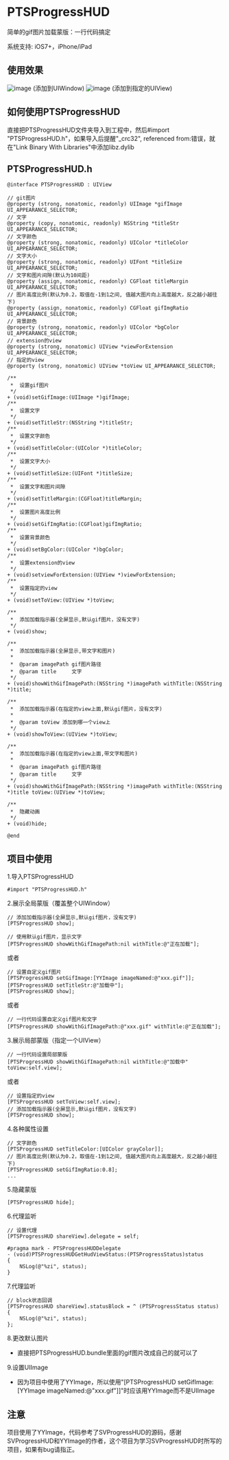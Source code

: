 # PTSProgressHUD

简单的gif图片加载蒙版：一行代码搞定

系统支持: iOS7+，iPhone/iPad

##  <a id="使用效果">使用效果</head>
![image](https://github.com/vjieshao/PTSProgressHUD/blob/master/fullScreen.gif ) (添加到UIWindow) ![image](https://github.com/vjieshao/PTSProgressHUD/blob/master/partScreen.gif ) (添加到指定的UIView)

##  <a id="如何使用PTSProgressHUD">如何使用PTSProgressHUD</head>
直接把PTSProgressHUD文件夹导入到工程中，然后#import "PTSProgressHUD.h"，如果导入后提醒"_crc32", referenced from:错误，就在"Link Binary With Libraries"中添加libz.dylib

##  <a id="PTSProgressHUD.h">PTSProgressHUD.h</head>
```objc
@interface PTSProgressHUD : UIView

// git图片
@property (strong, nonatomic, readonly) UIImage *gifImage UI_APPEARANCE_SELECTOR;
// 文字
@property (copy, nonatomic, readonly) NSString *titleStr UI_APPEARANCE_SELECTOR;
// 文字颜色
@property (strong, nonatomic, readonly) UIColor *titleColor UI_APPEARANCE_SELECTOR;
// 文字大小
@property (strong, nonatomic, readonly) UIFont *titleSize UI_APPEARANCE_SELECTOR;
// 文字和图片间隙(默认为10间距)
@property (assign, nonatomic, readonly) CGFloat titleMargin UI_APPEARANCE_SELECTOR;
// 图片高度比例(默认为0.2，取值在-1到1之间, 值越大图片向上高度越大，反之越小越往下)
@property (assign, nonatomic, readonly) CGFloat gifImgRatio UI_APPEARANCE_SELECTOR;
// 背景颜色
@property (strong, nonatomic, readonly) UIColor *bgColor UI_APPEARANCE_SELECTOR;
// extension的view
@property (strong, nonatomic) UIView *viewForExtension UI_APPEARANCE_SELECTOR;
// 指定的view
@property (strong, nonatomic) UIView *toView UI_APPEARANCE_SELECTOR;

/**
 *  设置gif图片
 */
+ (void)setGifImage:(UIImage *)gifImage;
/**
 *  设置文字
 */
+ (void)setTitleStr:(NSString *)titleStr;
/**
 *  设置文字颜色
 */
+ (void)setTitleColor:(UIColor *)titleColor;
/**
 *  设置文字大小
 */
+ (void)setTitleSize:(UIFont *)titleSize;
/**
 *  设置文字和图片间隙
 */
+ (void)setTitleMargin:(CGFloat)titleMargin;
/**
 *  设置图片高度比例
 */
+ (void)setGifImgRatio:(CGFloat)gifImgRatio;
/**
 *  设置背景颜色
 */
+ (void)setBgColor:(UIColor *)bgColor;
/**
 *  设置extension的view
 */
+ (void)setviewForExtension:(UIView *)viewForExtension;
/**
 *  设置指定的view
 */
+ (void)setToView:(UIView *)toView;

/**
 *  添加加载指示器(全屏显示,默认gif图片，没有文字)
 */
+ (void)show;

/**
 *  添加加载指示器(全屏显示,带文字和图片)
 *
 *  @param imagePath gif图片路径
 *  @param title     文字
 */
+ (void)showWithGifImagePath:(NSString *)imagePath withTitle:(NSString *)title;

/**
 *  添加加载指示器(在指定的view上面,默认gif图片，没有文字)
 *
 *  @param toView 添加到哪一个view上
 */
+ (void)showToView:(UIView *)toView;

/**
 *  添加加载指示器(在指定的view上面,带文字和图片)
 *
 *  @param imagePath gif图片路径
 *  @param title     文字
 */
+ (void)showWithGifImagePath:(NSString *)imagePath withTitle:(NSString *)title toView:(UIView *)toView;

/**
 *  隐藏动画
 */
+ (void)hide;

@end
```
##  <a id="项目中使用">项目中使用</head>
1.导入PTSProgressHUD
```objc
#import "PTSProgressHUD.h"
```

2.展示全局蒙版（覆盖整个UIWindow）
```objc
// 添加加载指示器(全屏显示,默认gif图片，没有文字)
[PTSProgressHUD show];
```

```objc
// 使用默认gif图片，显示文字
[PTSProgressHUD showWithGifImagePath:nil withTitle:@"正在加载"]; 
```
或者
```objc
// 设置自定义gif图片
[PTSProgressHUD setGifImage:[YYImage imageNamed:@"xxx.gif"]];
[PTSProgressHUD setTitleStr:@"加载中"];
[PTSProgressHUD show];
```
或者
```objc
// 一行代码设置自定义gif图片和文字
[PTSProgressHUD showWithGifImagePath:@"xxx.gif" withTitle:@"正在加载"];
```

3.展示局部蒙版（指定一个UIView）
```objc
// 一行代码设置局部蒙版
[PTSProgressHUD showWithGifImagePath:nil withTitle:@"加载中" toView:self.view];
```
或者
```objc
// 设置指定的view
[PTSProgressHUD setToView:self.view];
// 添加加载指示器(全屏显示,默认gif图片，没有文字)
[PTSProgressHUD show];
```

4.各种属性设置
```objc
// 文字颜色
[PTSProgressHUD setTitleColor:[UIColor grayColor]];
// 图片高度比例(默认为0.2，取值在-1到1之间, 值越大图片向上高度越大，反之越小越往下)
[PTSProgressHUD setGifImgRatio:0.8];
...
```

5.隐藏蒙版
```objc
[PTSProgressHUD hide];
```

6.代理监听
```objc
// 设置代理
[PTSProgressHUD shareView].delegate = self;
```
```objc
#pragma mark - PTSProgressHUDDelegate
- (void)PTSProgressHUDGetHudViewStatus:(PTSProgressStatus)status
{
    NSLog(@"%zi", status);
}
```

7.代理监听
```objc
// block状态回调
[PTSProgressHUD shareView].statusBlock = ^ (PTSProgressStatus status) {
    NSLog(@"%zi", status);
};
```

8.更改默认图片
* 直接把PTSProgressHUD.bundle里面的gif图片改成自己的就可以了

9.设置UIImage
* 因为项目中使用了YYImage，所以使用"[PTSProgressHUD setGifImage:[YYImage imageNamed:@"xxx.gif"]]"时应该用YYImage而不是UIImage

##  <head id="注意">注意</head>
项目使用了YYImage，代码参考了SVProgressHUD的源码，感谢SVProgressHUD和YYImage的作者，这个项目为学习SVProgressHUD时所写的项目，如果有bug请指正。
